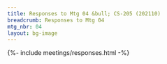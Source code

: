 ```yaml
---
title: Responses to Mtg 04 &bull; CS-205 (202110)
breadcrumb: Responses to Mtg 04
mtg_nbr: 04
layout: bg-image
---
```


{%- include meetings/responses.html -%}

